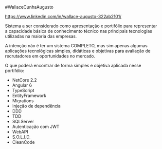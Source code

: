 #WallaceCunhaAugusto

https://www.linkedin.com/in/wallace-augusto-322ab2101/

Sistema a ser considerado como apresentação e portifólio para representar a capacidade básica de conhecimento técnico nas principais tecnologias utilizadas na maioria das empresas. 

A intenção não é ter um sistema COMPLETO, mas sim apenas algumas aplicações tecnológicas simples, didáticas e objetivas para avaliação de recrutadores em oportunidades no mercado. 

O que poderá encontrar de forma simples e objetiva aplicada nesse portifólio: 

- NetCore 2.2
- Angular 6
- TypeScript 
- EntityFramework 
- Migrations 
- Injeção de dependência 
- DDD
- TDD
- SQLServer 
- Autenticação com JWT 
- WebAPI 
- S.O.L.I.D. 
- CleanCode 
